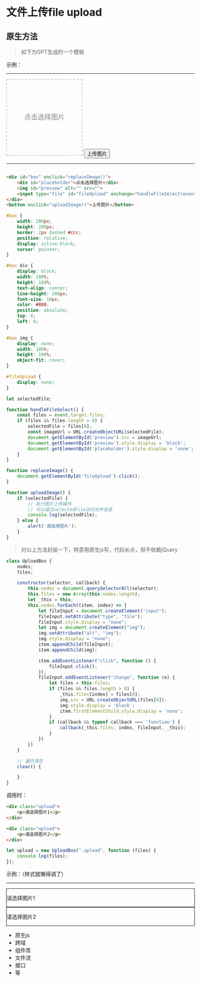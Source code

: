 # 文件上传file upload

## 原生方法

> 如下为GPT生成的一个模板

示例：

---

<style>
    #box {
        width: 200px;
        height: 200px;
        border: 2px dashed #ccc;
        position: relative;
        display: inline-block;
        cursor: pointer;
    }

    #box div {
        display: block;
        width: 100%;
        height: 100%;
        text-align: center;
        line-height: 200px;
        font-size: 18px;
        color: #888;
        position: absolute;
        top: 0;
        left: 0;
    }

    #box img {
        display: none;
        width: 100%;
        height: 100%;
        object-fit: cover;
    }

    #fileUpload {
        display: none;
    }
</style>

<script>
    let selectedFile;

    function handleFileSelect(event) {
        const files = event.target.files;
        if (files && files.length > 0) {
            selectedFile = files[0];
            const imageUrl = URL.createObjectURL(selectedFile);
            document.getElementById('preview').src = imageUrl;
            document.getElementById('preview').style.display = 'block';
            document.getElementById('placeholder').style.display = 'none';
        }
    }

    function replaceImage() {
        document.getElementById('fileUpload').click();
    }

    function uploadImage() {
        if (selectedFile) {
            console.log(selectedFile);
        } else {
            alert('请选择图片');
        }
    }
</script>

<div id="box" onclick="replaceImage()">
    <div id="placeholder">点击选择图片</div>
    <img id="preview" alt="" src="">
    <input type="file" id="fileUpload" onchange="handleFileSelect(event)">
</div>
<button onclick="uploadImage()">上传图片</button>

---

```html

<div id="box" onclick="replaceImage()">
    <div id="placeholder">点击选择图片</div>
    <img id="preview" alt="" src="">
    <input type="file" id="fileUpload" onchange="handleFileSelect(event)">
</div>
<button onclick="uploadImage()">上传图片</button>
```

```css
#box {
    width: 200px;
    height: 200px;
    border: 2px dashed #ccc;
    position: relative;
    display: inline-block;
    cursor: pointer;
}

#box div {
    display: block;
    width: 100%;
    height: 100%;
    text-align: center;
    line-height: 200px;
    font-size: 18px;
    color: #888;
    position: absolute;
    top: 0;
    left: 0;
}

#box img {
    display: none;
    width: 100%;
    height: 100%;
    object-fit: cover;
}

#fileUpload {
    display: none;
}
```

```js
let selectedFile;

function handleFileSelect() {
    const files = event.target.files;
    if (files && files.length > 0) {
        selectedFile = files[0];
        const imageUrl = URL.createObjectURL(selectedFile);
        document.getElementById('preview').src = imageUrl;
        document.getElementById('preview').style.display = 'block';
        document.getElementById('placeholder').style.display = 'none';
    }
}

function replaceImage() {
    document.getElementById('fileUpload').click();
}

function uploadImage() {
    if (selectedFile) {
        // 执行图片上传操作
        // 可以通过selectedFile访问文件信息
        console.log(selectedFile);
    } else {
        alert('请选择图片');
    }
}
```

> 对以上方法封装一下，特意用原生js写，代码长点，但不依赖jQuery

```js
class UploadBox {
    nodes;
    files;

    constructor(selector, callback) {
        this.nodes = document.querySelectorAll(selector);
        this.files = new Array(this.nodes.length);
        let _this = this;
        this.nodes.forEach((item, index) => {
            let fileInput = document.createElement("input");
            fileInput.setAttribute("type", "file");
            fileInput.style.display = "none";
            let img = document.createElement("img");
            img.setAttribute("alt", "img");
            img.style.display = "none";
            item.appendChild(fileInput);
            item.appendChild(img);

            item.addEventListener("click", function () {
                fileInput.click();
            });
            fileInput.addEventListener("change", function (e) {
                let files = this.files;
                if (files && files.length > 0) {
                    _this.files[index] = files[0];
                    img.src = URL.createObjectURL(files[0]);
                    img.style.display = 'block';
                    item.firstElementChild.style.display = 'none';
                }
                if (callback && typeof callback === 'function') {
                    callback(_this.files, index, fileInput, _this);
                }
            })
        })
    }

    // 遍历清空
    clear() {

    }
}
```

调用时：
```html
<div class="upload">
    <p>请选择图片1</p>
</div>

<div class="upload">
    <p>请选择图片2</p>
</div>
```

```js
let upload = new UploadBox(".upload", function (files) {
    console.log(files);
});
```

示例：（样式就懒得调了）

---

<style>
.upload{
    border: 1px solid;
}
</style>

<div class="upload">
    <p>请选择图片1</p>
</div>

<div class="upload">
    <p>请选择图片2</p>
</div>

<script>
class UploadBox {
    nodes;
    files;

    constructor(selector, callback) {
        this.nodes = document.querySelectorAll(selector);
        this.files = new Array(this.nodes.length);
        let _this = this;
        this.nodes.forEach((item, index) => {
            let fileInput = document.createElement("input");
            fileInput.setAttribute("type", "file");
            fileInput.style.display = "none";
            let img = document.createElement("img");
            img.setAttribute("alt", "img");
            img.style.display = "none";
            item.appendChild(fileInput);
            item.appendChild(img);

            item.addEventListener("click", function () {
                fileInput.click();
            });
            fileInput.addEventListener("change", function (e) {
                let files = this.files;
                if (files && files.length > 0) {
                    _this.files[index] = files[0];
                    img.src = URL.createObjectURL(files[0]);
                    img.style.display = 'block';
                    item.firstElementChild.style.display = 'none';
                }
                if (callback && typeof callback === 'function') {
                    callback(_this.files, index, fileInput, _this);
                }
            })
        })
    }


    clear() {

    }
}

let upload = new UploadBox(".upload", function (files) {
    console.log(files);
});
</script>




- 原生js
- 跨域
- 组件库
- 文件流
- 接口
- 等

